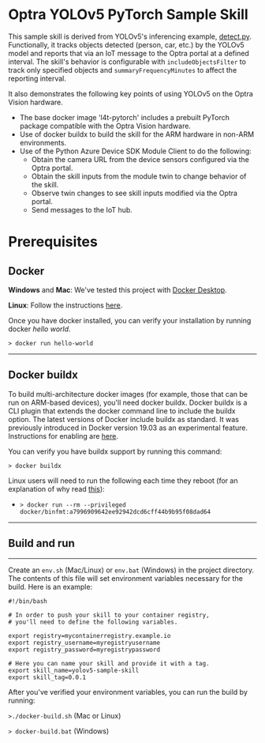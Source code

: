 # Optra YOLOv5 PyTorch Sample Skill

This sample skill is derived from YOLOv5's inferencing example, [detect.py](https://github.com/ultralytics/yolov5/blob/master/detect.py). Functionally, it tracks objects detected (person, car, etc.) by the YOLOv5 model and reports that via an IoT message to the Optra portal at a defined interval.  The skill's behavior is configurable with `includeObjectsFilter` to track only specified objects and `summaryFrequencyMinutes` to affect the reporting interval.

It also demonstrates the following key points of using YOLOv5 on the Optra Vision hardware.

- The base docker image 'l4t-pytorch' includes a prebuilt PyTorch package compatible with the Optra Vision hardware.
- Use of docker buildx to build the skill for the ARM hardware in non-ARM environments.
- Use of the Python Azure Device SDK Module Client to do the following:
  - Obtain the camera URL from the device sensors configured via the Optra portal.
  - Obtain the skill inputs from the module twin to change behavior of the skill.
  - Observe twin changes to see skill inputs modified via the Optra portal.
  - Send messages to the IoT hub.
  
# Prerequisites

## Docker

**Windows** and **Mac**: We've tested this project with [Docker Desktop](https://www.docker.com/products/docker-desktop).

**Linux**: Follow the instructions [here](https://docs.docker.com/engine/install/ubuntu/).

Once you have docker installed, you can verify your installation by running docker <em>hello world</em>.

```> docker run hello-world```

<hr>

## Docker buildx

To build multi-architecture docker images (for example, those that can be run on ARM-based devices), you'll need docker buildx. Docker buildx is a CLI plugin that extends the docker command line to include the buildx option. The latest versions of Docker include buildx as standard.  It was previously introduced in Docker version 19.03 as an experimental feature.  Instructions for enabling are [here](https://github.com/docker/cli/tree/master/experimental).

You can verify you have buildx support by running this command:

```> docker buildx ```

Linux users will need to run the following each time they reboot (for an explanation of why read [this](https://www.docker.com/blog/multi-platform-docker-builds/)):

- ```> docker run --rm --privileged docker/binfmt:a7996909642ee92942dcd6cff44b9b95f08dad64```
---

## Build and run
<hr>

Create an ```env.sh``` (Mac/Linux) or ```env.bat``` (Windows) in the project directory. The contents of this file will set environment variables necessary for the build. Here is an example:

```
#!/bin/bash

# In order to push your skill to your container registry,
# you'll need to define the following variables.

export registry=mycontainerregistry.example.io
export registry_username=myregistryusername
export registry_password=myregistrypassword

# Here you can name your skill and provide it with a tag.
export skill_name=yolov5-sample-skill
export skill_tag=0.0.1
```

After you've verified your environment variables, you can run the build by running:

```>./docker-build.sh``` (Mac or Linux)

```> docker-build.bat``` (Windows)
